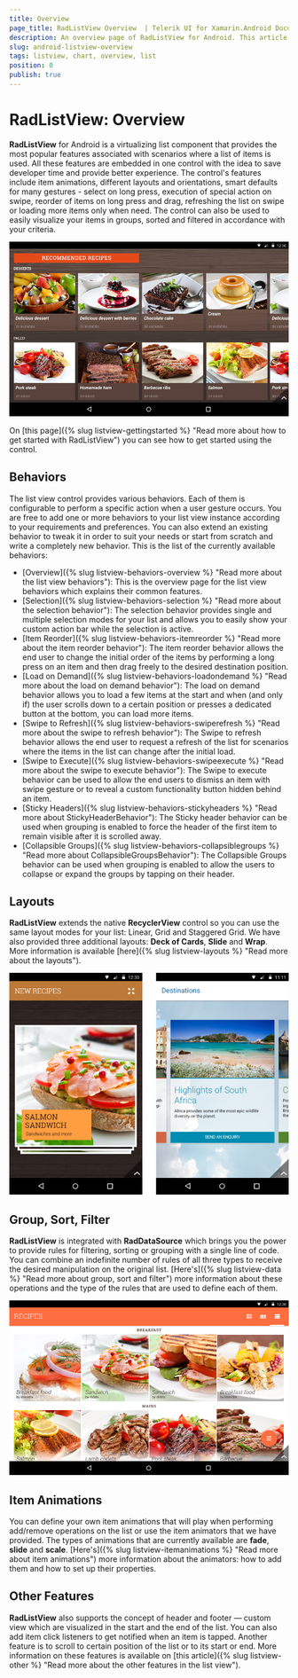 ```yaml
---
title: Overview
page_title: RadListView Overview  | Telerik UI for Xamarin.Android Documentation
description: An overview page of RadListView for Android. This article explains the most important things you need to know before using RadListView.
slug: android-listview-overview
tags: listview, chart, overview, list
position: 0
publish: true
---
```


# RadListView: Overview

**RadListView** for Android is a virtualizing list component that provides the most popular features associated with scenarios where a list of items is used.
All these features are embedded in one control with the idea to save developer time and provide better experience. The control's features 
include item animations, different layouts and orientations, smart defaults for many gestures - select on long press, 
execution of special action on swipe, reorder of items on long press and drag, refreshing the list on swipe or loading more items only when need. The control can also be used to easily visualize your items 
in groups, sorted and filtered in accordance with your criteria. 

![TelerikUI-ListView-Overview](images/listview-overview-1.png "ListView Overview.")

On [this page]({% slug listview-gettingstarted %} "Read more about how to get started with RadListView") you can see how to get started using the control.

## Behaviors

The list view control provides various behaviors. Each of them is configurable to perform a specific action when a user gesture occurs.
You are free to add one or more behaviors to your list view instance according to your requirements and preferences. You can also extend an 
existing behavior to tweak it in order to suit your needs or start from scratch and write a completely new behavior. This is the list of the currently available behaviors:

* [Overview]({% slug listview-behaviors-overview %} "Read more about the list view behaviors"): This is the overview page for the list view behaviors which explains their common features.
* [Selection]({% slug listview-behaviors-selection %} "Read more about the selection behavior"): The selection behavior provides single and multiple selection modes for your list and allows you to easily show your custom action bar while the selection is active.
* [Item Reorder]({% slug listview-behaviors-itemreorder %} "Read more about the item reorder behavior"): The item reorder behavior allows the end user to change the initial order of the items by performing a long press on an item and then drag freely to the desired destination position.
* [Load on Demand]({% slug listview-behaviors-loadondemand %} "Read more about the load on demand behavior"): The load on demand behavior allows you to load a few items at the start and when (and only if) the user scrolls down to a certain position or presses a dedicated button at the bottom, you can load more items.
* [Swipe to Refresh]({% slug listview-behaviors-swiperefresh %} "Read more about the swipe to refresh behavior"): The Swipe to refresh behavior allows the end user to request a refresh of the list for scenarios where the items in the list can change after the initial load.
* [Swipe to Execute]({% slug listview-behaviors-swipeexecute %} "Read more about the swipe to execute behavior"): The Swipe to execute behavior can be used to allow the end users to dismiss an item with swipe gesture or to reveal a custom functionality button hidden behind an item.
* [Sticky Headers]({% slug listview-behaviors-stickyheaders %} "Read more about StickyHeaderBehavior"): The Sticky header behavior can be used when grouping is enabled to force the header of the first item to remain visible after it is scrolled away.
* [Collapsible Groups]({% slug listview-behaviors-collapsiblegroups %} "Read more about CollapsibleGroupsBehavior"): The Collapsible Groups behavior can be used when grouping is enabled to allow the users to collapse or expand the groups by tapping on their header.

## Layouts

**RadListView** extends the native **RecyclerView** control so you can use the same layout modes for your list: Linear, Grid and Staggered Grid. We have also provided three additional layouts: 
**Deck of Cards**, **Slide** and **Wrap**. More information is available [here]({% slug listview-layouts %} "Read more about the layouts").

![TelerikUI-ListView-Overview-4](images/listview-overview-4.png "ListView Layouts.")

## Group, Sort, Filter

**RadListView** is integrated with **RadDataSource** which brings you the power to provide rules for filtering, sorting or grouping with a single
line of code. You can combine an indefinite number of rules of all three types to receive the desired manipulation on the original list.
[Here's]({% slug listview-data %} "Read more about group, sort and filter") more information about these operations and the type of the rules that are used to define each of them.

![TelerikUI-ListView-Overview-2](images/listview-overview-2.png "ListView Grouping.")

## Item Animations

You can define your own item animations that will play when performing add/remove operations on the list or use the item animators that we have 
provided. The types of animations that are currently available are **fade**, **slide** and **scale**. [Here's]({% slug listview-itemanimations %} "Read more about item animations") more information about the animators: how 
to add them and how to set up their properties.

## Other Features

**RadListView** also supports the concept of header and footer &mdash; custom view which are visualized in the start and the end of the list. You can also add item click listeners to get notified when
an item is tapped. Another feature is to scroll to certain position of the list or to its start or end. More information on these features is available on 
[this article]({% slug listview-other %} "Read more about the other features in the list view").